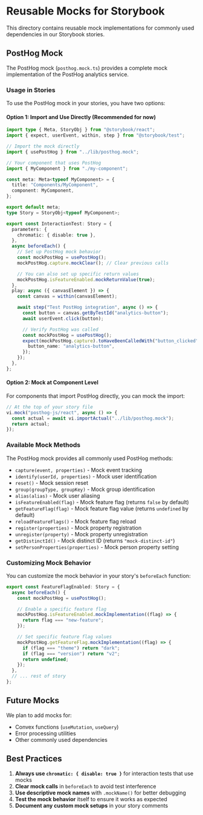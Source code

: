# Reusable Mocks for Storybook

This directory contains reusable mock implementations for commonly used dependencies in our Storybook stories.

## PostHog Mock

The PostHog mock (`posthog.mock.ts`) provides a complete mock implementation of the PostHog analytics service.

### Usage in Stories

To use the PostHog mock in your stories, you have two options:

#### Option 1: Import and Use Directly (Recommended for now)

```typescript
import type { Meta, StoryObj } from "@storybook/react";
import { expect, userEvent, within, step } from "@storybook/test";

// Import the mock directly
import { usePostHog } from "../lib/posthog.mock";

// Your component that uses PostHog
import { MyComponent } from "./my-component";

const meta: Meta<typeof MyComponent> = {
  title: "Components/MyComponent",
  component: MyComponent,
};

export default meta;
type Story = StoryObj<typeof MyComponent>;

export const InteractionTest: Story = {
  parameters: {
    chromatic: { disable: true },
  },
  async beforeEach() {
    // Set up PostHog mock behavior
    const mockPostHog = usePostHog();
    mockPostHog.capture.mockClear(); // Clear previous calls

    // You can also set up specific return values
    mockPostHog.isFeatureEnabled.mockReturnValue(true);
  },
  play: async ({ canvasElement }) => {
    const canvas = within(canvasElement);

    await step("Test PostHog integration", async () => {
      const button = canvas.getByTestId("analytics-button");
      await userEvent.click(button);

      // Verify PostHog was called
      const mockPostHog = usePostHog();
      expect(mockPostHog.capture).toHaveBeenCalledWith("button_clicked", {
        button_name: "analytics-button",
      });
    });
  },
};
```

#### Option 2: Mock at Component Level

For components that import PostHog directly, you can mock the import:

```typescript
// At the top of your story file
vi.mock("posthog-js/react", async () => {
  const actual = await vi.importActual("../lib/posthog.mock");
  return actual;
});
```

### Available Mock Methods

The PostHog mock provides all commonly used PostHog methods:

- `capture(event, properties)` - Mock event tracking
- `identify(userId, properties)` - Mock user identification
- `reset()` - Mock session reset
- `group(groupType, groupKey)` - Mock group identification
- `alias(alias)` - Mock user aliasing
- `isFeatureEnabled(flag)` - Mock feature flag (returns `false` by default)
- `getFeatureFlag(flag)` - Mock feature flag value (returns `undefined` by default)
- `reloadFeatureFlags()` - Mock feature flag reload
- `register(properties)` - Mock property registration
- `unregister(property)` - Mock property unregistration
- `getDistinctId()` - Mock distinct ID (returns `"mock-distinct-id"`)
- `setPersonProperties(properties)` - Mock person property setting

### Customizing Mock Behavior

You can customize the mock behavior in your story's `beforeEach` function:

```typescript
export const FeatureFlagEnabled: Story = {
  async beforeEach() {
    const mockPostHog = usePostHog();

    // Enable a specific feature flag
    mockPostHog.isFeatureEnabled.mockImplementation((flag) => {
      return flag === "new-feature";
    });

    // Set specific feature flag values
    mockPostHog.getFeatureFlag.mockImplementation((flag) => {
      if (flag === "theme") return "dark";
      if (flag === "version") return "v2";
      return undefined;
    });
  },
  // ... rest of story
};
```

## Future Mocks

We plan to add mocks for:

- Convex functions (`useMutation`, `useQuery`)
- Error processing utilities
- Other commonly used dependencies

## Best Practices

1. **Always use `chromatic: { disable: true }`** for interaction tests that use mocks
2. **Clear mock calls** in `beforeEach` to avoid test interference
3. **Use descriptive mock names** with `.mockName()` for better debugging
4. **Test the mock behavior** itself to ensure it works as expected
5. **Document any custom mock setups** in your story comments
